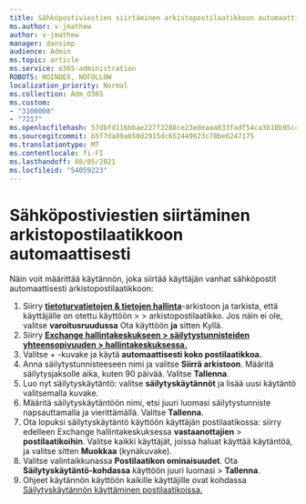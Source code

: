 ```yaml
---
title: Sähköpostiviestien siirtäminen arkistopostilaatikkoon automaattisesti
ms.author: v-jmathew
author: v-jmathew
manager: dansimp
audience: Admin
ms.topic: article
ms.service: o365-administration
ROBOTS: NOINDEX, NOFOLLOW
localization_priority: Normal
ms.collection: Adm_O365
ms.custom:
- "3100008"
- "7217"
ms.openlocfilehash: 57dbfd116bbae227f2288ce23edeaaa833fadf54ca3b10b95c49512758542e32
ms.sourcegitcommit: b5f7da89a650d2915dc652449623c78be6247175
ms.translationtype: MT
ms.contentlocale: fi-FI
ms.lasthandoff: 08/05/2021
ms.locfileid: "54059223"
---
```

# <a name="automatically-move-email-messages-to-the-archive-mailbox"></a>Sähköpostiviestien siirtäminen arkistopostilaatikkoon automaattisesti

Näin voit määrittää käytännön, joka siirtää käyttäjän vanhat sähköpostit automaattisesti arkistopostilaatikkoon:

1. Siirry [**tietoturvatietojen & tietojen hallinta**](https://go.microsoft.com/fwlink/p/?linkid=2077143)-arkistoon ja tarkista, että käyttäjälle on otettu käyttöön  >    >   arkistopostilaatikko. Jos näin ei ole, valitse **varoitusruudussa** Ota käyttöön **ja** sitten Kyllä.
2. Siirry [**Exchange hallintakeskukseen > säilytystunnisteiden yhteensopivuuden > hallintakeskuksessa.**](https://go.microsoft.com/fwlink/?linkid=2059104)
3. Valitse + -kuvake ja käytä **automaattisesti koko postilaatikkoa.**
4. Anna säilytystunnisteeseen nimi ja valitse **Siirrä arkistoon**. Määritä säilytysjaksolle aika, kuten 90 päivää. Valitse **Tallenna**.
5. Luo nyt säilytyskäytäntö: valitse **säilytyskäytännöt** ja lisää uusi käytäntö valitsemalla kuvake.
6. Määritä säilytyskäytäntöön nimi, etsi juuri luomasi säilytystunniste napsauttamalla ja vierittämällä. Valitse **Tallenna**.
7. Ota lopuksi säilytyskäytäntö käyttöön käyttäjän postilaatikossa: siirry edelleen Exchange hallintakeskuksessa **vastaanottajien**  >  **postilaatikoihin**. Valitse kaikki käyttäjät, joissa haluat käyttää käytäntöä, ja valitse sitten **Muokkaa** (kynäkuvake).
8. Valitse valintaikkunassa **Postilaatikon ominaisuudet**. Ota **Säilytyskäytäntö-kohdassa** käyttöön juuri luomasi > **Tallenna**.
9. Ohjeet käytännön käyttöön kaikille käyttäjille ovat kohdassa [Säilytyskäytännön käyttäminen postilaatikoissa.](https://docs.microsoft.com/exchange/security-and-compliance/messaging-records-management/apply-retention-policy)
